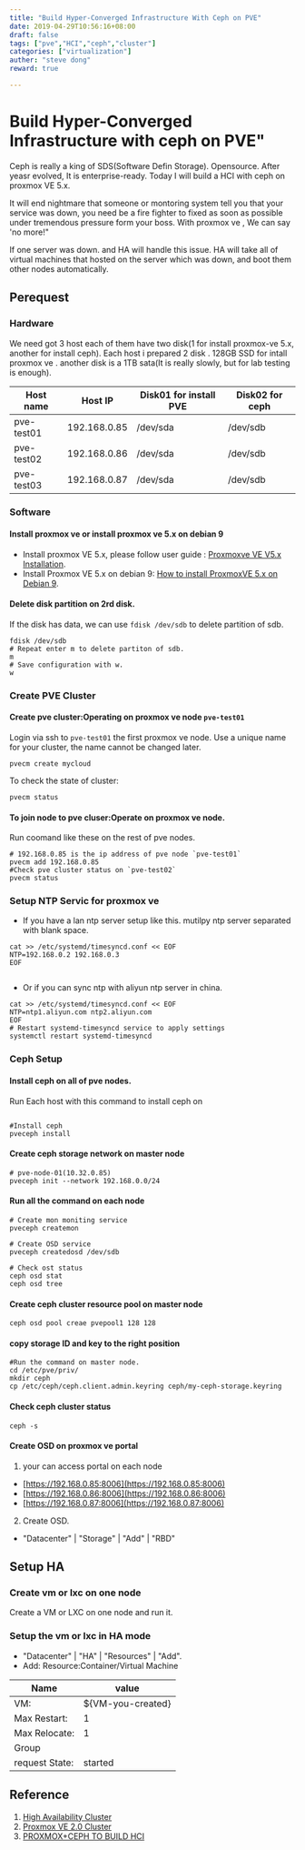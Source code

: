 ```yaml
---
title: "Build Hyper-Converged Infrastructure With Ceph on PVE"
date: 2019-04-29T10:56:16+08:00
draft: false
tags: ["pve","HCI","ceph","cluster"]
categories: ["virtualization"]
auther: "steve dong"
reward: true

---
```




# Build Hyper-Converged Infrastructure with ceph on PVE"

Ceph is really a king of SDS(Software Defin Storage). Opensource. After yeasr evolved, It is  enterprise-ready. Today I will build a HCI with ceph on proxmox VE 5.x.

It will end nightmare that someone or montoring system tell you that your service was down, you need be a fire fighter to fixed as soon as possible under tremendous pressure form your boss. With proxmox ve , We can say 'no more!"

If one server was down. and HA will handle this issue. HA will  take all of virtual machines that hosted on the server which was down, and boot them other nodes automatically.

## Perequest

### Hardware
We need got 3 host each of them have two disk(1 for install proxmox-ve 5.x, another for install ceph). Each host i prepared 2 disk . 128GB SSD for  intall proxmox ve .  another disk is a 1TB sata(It is really slowly, but for lab testing is enough).


|Host name  | Host IP |Disk01 for install PVE | Disk02 for ceph |
|---|---|---|---|
|pve-test01 | 192.168.0.85 | /dev/sda | /dev/sdb |
|pve-test02 | 192.168.0.86 | /dev/sda | /dev/sdb |
|pve-test03 | 192.168.0.87 | /dev/sda | /dev/sdb |
 
### Software 

#### Install proxmox ve or install proxmox ve 5.x on debian 9
  
   - Install proxmox VE 5.x, please follow user guide : [Proxmoxve VE V5.x Installation](https://blog.stevedong.com/post/proxmox-ve-v5.x-installation/).
   - Install Proxmox VE 5.x on debian 9: [How to install ProxmoxVE 5.x on Debian 9](https://blog.stevedong.com/post/proxmox-ve-how-to-install-proxmoxve5-on-debian9/).


#### Delete disk partition on 2rd disk.

If the disk has data, we can use `fdisk /dev/sdb` to delete partition of sdb.

```shell
fdisk /dev/sdb
# Repeat enter m to delete partiton of sdb.
m
# Save configuration with w.
w

```



   
### Create PVE Cluster

#### Create pve cluster:Operating on proxmox ve node `pve-test01`
Login via ssh to `pve-test01` the first proxmox ve node. Use a unique name for your cluster, the name cannot be changed later.

``` shell
pvecm create mycloud
```

To check the state of cluster:

``` shell
pvecm status
```
#### 

#### To join node to pve cluser:Operate on proxmox ve node.
Run coomand like these on the rest of pve nodes.

```shell
# 192.168.0.85 is the ip address of pve node `pve-test01`
pvecm add 192.168.0.85 
#Check pve cluster status on `pve-test02`
pvecm status

```

### Setup NTP Servic for proxmox ve


  - If you have a lan ntp server setup like this. mutilpy ntp server separated with blank space.

``` shell
cat >> /etc/systemd/timesyncd.conf << EOF
NTP=192.168.0.2 192.168.0.3
EOF


```
  - Or if you can sync ntp with aliyun ntp server in china.
 
 ``` shell
 cat >> /etc/systemd/timesyncd.conf << EOF
 NTP=ntp1.aliyun.com ntp2.aliyun.com
 EOF
 # Restart systemd-timesyncd service to apply settings
systemctl restart systemd-timesyncd
 
 ```

 
###  Ceph Setup

#### Install ceph on all of pve nodes.
Run Each host with this command to install ceph on 
 
``` shell

#Install ceph
pveceph install

```


#### Create ceph storage network on master node

``` shell
# pve-node-01(10.32.0.85)
pveceph init --network 192.168.0.0/24

```
#### Run all the command on each node

```shell
# Create mon moniting service
pveceph createmon

# Create OSD service 
pveceph createdosd /dev/sdb

# Check ost status
ceph osd stat
ceph osd tree
```

#### Create ceph cluster resource pool on master node

```shell
ceph osd pool creae pvepool1 128 128

```

#### copy storage ID and key to the right position

```shell
#Run the command on master node.
cd /etc/pve/priv/
mkdir ceph
cp /etc/ceph/ceph.client.admin.keyring ceph/my-ceph-storage.keyring

```

#### Check ceph cluster status

``` shell
ceph -s
```

#### Create OSD on proxmox ve portal

1. your can access portal on each node

  - [https://192.168.0.85:8006](https://192.168.0.85:8006)
  - [https://192.168.0.86:8006](https://192.168.0.86:8006)
  - [https://192.168.0.87:8006](https://192.168.0.87:8006)

2. Create OSD.
  - "Datacenter" | "Storage" | "Add" | "RBD"
 
 
 

## Setup HA

### Create vm or lxc on one node 
Create a VM or LXC on one node and run it.


### Setup the vm or lxc in HA mode

  - "Datacenter" | "HA" | "Resources" | "Add".
  - Add: Resource:Container/Virtual Machine
 

 |Name | value|
 | --- | --- |
 | VM:            |${VM-you-created} |
 | Max Restart:   | 1 |
 | Max Relocate:  | 1 |
 | Group          |                  |
 | request State: | started          |
 
 


## Reference

  1. [High Availability Cluster](https://pve.proxmox.com/wiki/High_Availability_Cluster)
  2. [Proxmox VE 2.0 Cluster](https://pve.proxmox.com/wiki/Proxmox_VE_2.0_Cluster)
  3. [PROXMOX+CEPH TO BUILD HCI](https://www.kclouder.cn/proxmoxceph/)
